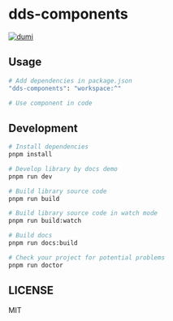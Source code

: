 # dds-components

[![dumi](https://img.shields.io/static/v1?label=dumi&message=2.1&color=green)](https://d.umijs.org/)


## Usage

```sh
# Add dependencies in package.json
"dds-components": "workspace:^"

# Use component in code

```


## Development

```sh
# Install dependencies
pnpm install

# Develop library by docs demo
pnpm run dev

# Build library source code
pnpm run build

# Build library source code in watch mode
pnpm run build:watch

# Build docs
pnpm run docs:build

# Check your project for potential problems
pnpm run doctor
```

## LICENSE

MIT
